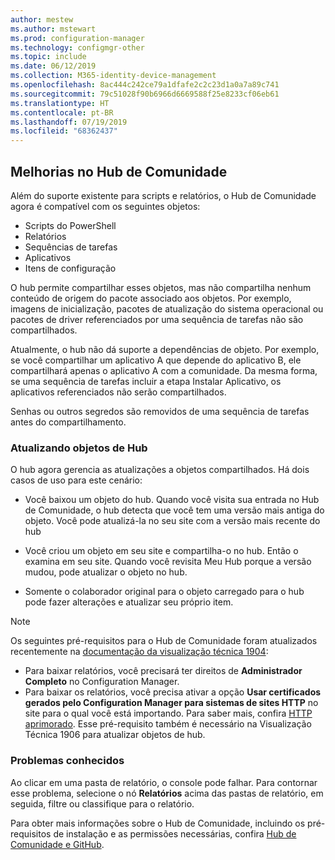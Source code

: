 ```yaml
---
author: mestew
ms.author: mstewart
ms.prod: configuration-manager
ms.technology: configmgr-other
ms.topic: include
ms.date: 06/12/2019
ms.collection: M365-identity-device-management
ms.openlocfilehash: 8ac444c242ce79a1dfafe2c2c23d1a0a7a89c741
ms.sourcegitcommit: 79c51028f90b6966d6669588f25e8233cf06eb61
ms.translationtype: HT
ms.contentlocale: pt-BR
ms.lasthandoff: 07/19/2019
ms.locfileid: "68362437"
---
```

## <a name="bkmk_hub"></a> Melhorias no Hub de Comunidade

<!--4224401 & 3555935-->

Além do suporte existente para scripts e relatórios, o Hub de Comunidade agora é compatível com os seguintes objetos:  

- Scripts do PowerShell
- Relatórios
- Sequências de tarefas
- Aplicativos
- Itens de configuração  

O hub permite compartilhar esses objetos, mas não compartilha nenhum conteúdo de origem do pacote associado aos objetos. Por exemplo, imagens de inicialização, pacotes de atualização do sistema operacional ou pacotes de driver referenciados por uma sequência de tarefas não são compartilhados.

Atualmente, o hub não dá suporte a dependências de objeto. Por exemplo, se você compartilhar um aplicativo A que depende do aplicativo B, ele compartilhará apenas o aplicativo A com a comunidade. Da mesma forma, se uma sequência de tarefas incluir a etapa Instalar Aplicativo, os aplicativos referenciados não serão compartilhados.

Senhas ou outros segredos são removidos de uma sequência de tarefas antes do compartilhamento.

### <a name="updating-hub-objects"></a>Atualizando objetos de Hub

O hub agora gerencia as atualizações a objetos compartilhados. Há dois casos de uso para este cenário:

- Você baixou um objeto do hub. Quando você visita sua entrada no Hub de Comunidade, o hub detecta que você tem uma versão mais antiga do objeto. Você pode atualizá-la no seu site com a versão mais recente do hub

- Você criou um objeto em seu site e compartilha-o no hub. Então o examina em seu site. Quando você revisita Meu Hub porque a versão mudou, pode atualizar o objeto no hub.

- Somente o colaborador original para o objeto carregado para o hub pode fazer alterações e atualizar seu próprio item.

> [!NOTE]
> Os seguintes pré-requisitos para o Hub de Comunidade foram atualizados recentemente na [documentação da visualização técnica 1904](/sccm/core/get-started/2019/technical-preview-1904#community-hub-and-github):
> - Para baixar relatórios, você precisará ter direitos de **Administrador Completo** no Configuration Manager.
> - Para baixar os relatórios, você precisa ativar a opção **Usar certificados gerados pelo Configuration Manager para sistemas de sites HTTP** no site para o qual você está importando. Para saber mais, confira [HTTP aprimorado](/sccm/core/plan-design/hierarchy/enhanced-http). Esse pré-requisito também é necessário na Visualização Técnica 1906 para atualizar objetos de hub.

### <a name="known-issues"></a>Problemas conhecidos

Ao clicar em uma pasta de relatório, o console pode falhar. Para contornar esse problema, selecione o nó **Relatórios** acima das pastas de relatório, em seguida, filtre ou classifique para o relatório.

Para obter mais informações sobre o Hub de Comunidade, incluindo os pré-requisitos de instalação e as permissões necessárias, confira [Hub de Comunidade e GitHub](/sccm/core/get-started/2019/technical-preview-1904#community-hub-and-github). 

